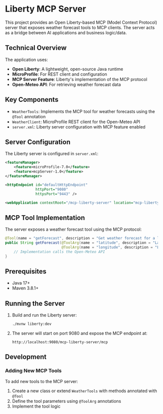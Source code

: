 # Liberty MCP Server

This project provides an Open Liberty-based MCP (Model Context Protocol) server that exposes weather forecast tools to MCP clients. The server acts as a bridge between AI applications and business logic/data.

## Technical Overview

The application uses:
- **Open Liberty**: A lightweight, open-source Java runtime
- **MicroProfile**: For REST client and configuration
- **MCP Server Feature**: Liberty's implementation of the MCP protocol
- **Open-Meteo API**: For retrieving weather forecast data

## Key Components

- `WeatherTools`: Implements the MCP tool for weather forecasts using the `@Tool` annotation
- `WeatherClient`: MicroProfile REST client for the Open-Meteo API
- `server.xml`: Liberty server configuration with MCP feature enabled

## Server Configuration

The Liberty server is configured in `server.xml`:

```xml
<featureManager>
    <feature>microProfile-7.0</feature>
    <feature>mcpServer-1.0</feature>
</featureManager>

<httpEndpoint id="defaultHttpEndpoint"
              httpPort="9080"
              httpsPort="9443" />

<webApplication contextRoot="/mcp-liberty-server" location="mcp-liberty-server.war" />
```

## MCP Tool Implementation

The server exposes a weather forecast tool using the MCP protocol:

```java
@Tool(name = "getForecast", description = "Get weather forecast for a location.")
public String getForecast(@ToolArg(name = "latitude", description = "Latitude of the location") String latitude,
                          @ToolArg(name = "longitude", description = "Longitude of the location") String longitude) {
    // Implementation calls the Open-Meteo API
}
```

## Prerequisites

- Java 17+
- Maven 3.8.1+

## Running the Server

1. Build and run the Liberty server:
   ```bash
   ./mvnw liberty:dev
   ```

2. The server will start on port 9080 and expose the MCP endpoint at:
   ```
   http://localhost:9080/mcp-liberty-server/mcp
   ```

## Development

### Adding New MCP Tools

To add new tools to the MCP server:

1. Create a new class or extend `WeatherTools` with methods annotated with `@Tool`
2. Define the tool parameters using `@ToolArg` annotations
3. Implement the tool logic